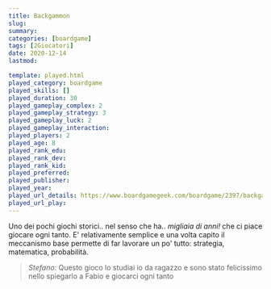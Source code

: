 ```yaml
---
title: Backgammon
slug: 
summary: 
categories: [boardgame]
tags: [2Giocatori]
date: 2020-12-14
lastmod: 

template: played.html
played_category: boardgame
played_skills: []
played_duration: 30
played_gameplay_complex: 2
played_gameplay_strategy: 3
played_gameplay_luck: 2
played_gameplay_interaction: 
played_players: 2
played_age: 8
played_rank_edu: 
played_rank_dev: 
played_rank_kid: 
played_preferred: 
played_publisher: 
played_year: 
played_url_details: https://www.boardgamegeek.com/boardgame/2397/backgammon
played_url_play: 
---
```


Uno dei pochi giochi storici.. nel senso che ha.. *migliaia di anni!* che ci piace giocare ogni tanto. E' relativamente semplice e una volta capito il meccanismo base permette di far lavorare un po' tutto: strategia, matematica, probabilità.

> *Stefano:*
> Questo gioco lo studiai io da ragazzo e sono stato felicissimo nello spiegarlo a Fabio e giocarci ogni tanto


